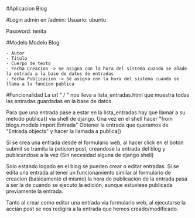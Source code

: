 #Aplicacion Blog

#Login admin en /admin:
Usuario: ubuntu

Password: tenita  

#Modelo
Modelo Blog:

    - Autor
    - Titulo
    - Cuerpo de texto
    - Fecha Creacion -> Se asigna con la hora del sistema cuando se añade la entrada a la base de datos de entradas
    - Fecha Publicacion -> Se asigna con la hora del sistema cuando se llama a la funcion publica

#Funcionalidad
La url " /  " nos lleva a lista_entradas.html que muestra todas las entradas guardadas en la base de datos.

Para que una entrada pase a estar en la lista_entradas hay que llamar a su metodo publica() via shell de django.
Una vez en el shell hacer "from blogs.models import Entrada"
Obtener la entrada que queramos de "Entrada.objects" y hacer la llamada a publica()

Si se crea una entrada desde el formulario web, al hacer click en el boton submit se tramita la peticion post,
creandose la entrada del blog y publicandose a la vez (Sin necesidad alguna de django shell)

Solo estando logado en el blog se pueden crear o editar entradas.
Si se edita una entrada al tener un funcionamiento similar al formulario de creacion (basicamente el mismo) la hora de publicacion
de la entrada pasa a ser la de cuando se ejecutó la edición, aunque estuviese publicada previamente la entrada.

Tanto al crear como editar una entrada via formulario web, al ejecutarse la accián post se nos redigirá a la entrada que hemos creado/modificado.